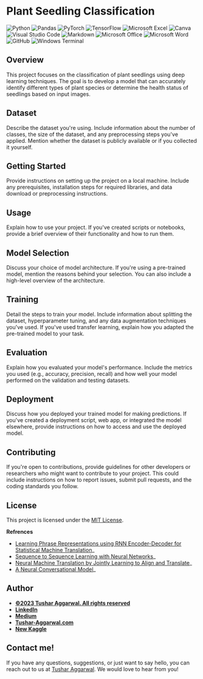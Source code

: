 # Plant Seedling Classification

![Python](https://img.shields.io/badge/Python-3776AB.svg?style=for-the-badge&logo=Python&logoColor=white)
![Pandas](https://img.shields.io/badge/pandas-%23150458.svg?style=for-the-badge&logo=pandas&logoColor=white)
![PyTorch](https://img.shields.io/badge/PyTorch-%23EE4C2C.svg?style=for-the-badge&logo=PyTorch&logoColor=white)
![TensorFlow](https://img.shields.io/badge/TensorFlow-%23FF6F00.svg?style=for-the-badge&logo=TensorFlow&logoColor=white)
![Microsoft Excel](https://img.shields.io/badge/Microsoft_Excel-217346?style=for-the-badge&logo=microsoft-excel&logoColor=white)
![Canva](https://img.shields.io/badge/Canva-%2300C4CC.svg?style=for-the-badge&logo=Canva&logoColor=white)
![Visual Studio Code](https://img.shields.io/badge/Visual%20Studio%20Code-0078d7.svg?style=for-the-badge&logo=visual-studio-code&logoColor=white)
![Markdown](https://img.shields.io/badge/markdown-%23000000.svg?style=for-the-badge&logo=markdown&logoColor=white)
![Microsoft Office](https://img.shields.io/badge/Microsoft_Office-D83B01?style=for-the-badge&logo=microsoft-office&logoColor=white)
![Microsoft Word](https://img.shields.io/badge/Microsoft_Word-2B579A?style=for-the-badge&logo=microsoft-word&logoColor=white)
![GitHub](https://img.shields.io/badge/github-%23121011.svg?style=for-the-badge&logo=github&logoColor=white)
![Windows Terminal](https://img.shields.io/badge/Windows%20Terminal-%234D4D4D.svg?style=for-the-badge&logo=windows-terminal&logoColor=white)
## Overview

This project focuses on the classification of plant seedlings using deep learning techniques. The goal is to develop a model that can accurately identify different types of plant species or determine the health status of seedlings based on input images.

## Dataset
Describe the dataset you're using. Include information about the number of classes, the size of the dataset, and any preprocessing steps you've applied. Mention whether the dataset is publicly available or if you collected it yourself.

## Getting Started
Provide instructions on setting up the project on a local machine. Include any prerequisites, installation steps for required libraries, and data download or preprocessing instructions.

## Usage
Explain how to use your project. If you've created scripts or notebooks, provide a brief overview of their functionality and how to run them.

## Model Selection
Discuss your choice of model architecture. If you're using a pre-trained model, mention the reasons behind your selection. You can also include a high-level overview of the architecture.

## Training
Detail the steps to train your model. Include information about splitting the dataset, hyperparameter tuning, and any data augmentation techniques you've used. If you've used transfer learning, explain how you adapted the pre-trained model to your task.


## Evaluation
Explain how you evaluated your model's performance. Include the metrics you used (e.g., accuracy, precision, recall) and how well your model performed on the validation and testing datasets.

## Deployment
Discuss how you deployed your trained model for making predictions. If you've created a deployment script, web app, or integrated the model elsewhere, provide instructions on how to access and use the deployed model.

## Contributing
If you're open to contributions, provide guidelines for other developers or researchers who might want to contribute to your project. This could include instructions on how to report issues, submit pull requests, and the coding standards you follow.


## License

This project is licensed under the [MIT License](LICENSE).

**Refrences**
-  [Learning Phrase Representations using RNN Encoder-Decoder for
   Statistical Machine Translation](https://arxiv.org/abs/1406.1078)_
-  [Sequence to Sequence Learning with Neural
   Networks](https://arxiv.org/abs/1409.3215)_
-  [Neural Machine Translation by Jointly Learning to Align and
   Translate](https://arxiv.org/abs/1409.0473)_
-  [A Neural Conversational Model](https://arxiv.org/abs/1506.05869)_


## Author
- <ins><b>©2023 Tushar Aggarwal. All rights reserved</b></ins>
- <b>[LinkedIn](https://www.linkedin.com/in/tusharaggarwalinseec/)</b>
- <b>[Medium](https://medium.com/@tushar_aggarwal)</b> 
- <b>[Tushar-Aggarwal.com](https://www.tushar-aggarwal.com/)</b>
- <b>[New Kaggle](https://www.kaggle.com/tagg27)</b> 

## Contact me!
If you have any questions, suggestions, or just want to say hello, you can reach out to us at [Tushar Aggarwal](mailto:info@tushar-aggarwal.com). We would love to hear from you!

